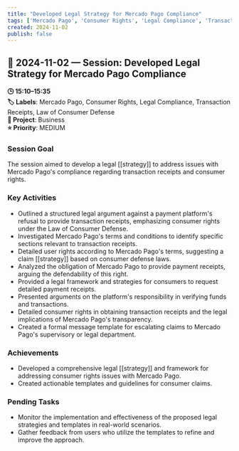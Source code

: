 ```yaml
---
title: "Developed Legal Strategy for Mercado Pago Compliance"
tags: ['Mercado Pago', 'Consumer Rights', 'Legal Compliance', 'Transaction Receipts', 'Law of Consumer Defense']
created: 2024-11-02
publish: false
---
```


## 📅 2024-11-02 — Session: Developed Legal Strategy for Mercado Pago Compliance

**🕒 15:10–15:35**  
**🏷️ Labels**: Mercado Pago, Consumer Rights, Legal Compliance, Transaction Receipts, Law of Consumer Defense  
**📂 Project**: Business  
**⭐ Priority**: MEDIUM  


### Session Goal
The session aimed to develop a legal [[strategy]] to address issues with Mercado Pago's compliance regarding transaction receipts and consumer rights.

### Key Activities
- Outlined a structured legal argument against a payment platform's refusal to provide transaction receipts, emphasizing consumer rights under the Law of Consumer Defense.
- Investigated Mercado Pago's terms and conditions to identify specific sections relevant to transaction receipts.
- Detailed user rights according to Mercado Pago's terms, suggesting a claim [[strategy]] based on consumer defense laws.
- Analyzed the obligation of Mercado Pago to provide payment receipts, arguing the defendability of this right.
- Provided a legal framework and strategies for consumers to request detailed payment receipts.
- Presented arguments on the platform's responsibility in verifying funds and transactions.
- Detailed consumer rights in obtaining transaction receipts and the legal implications of Mercado Pago's transparency.
- Created a formal message template for escalating claims to Mercado Pago's supervisory or legal department.

### Achievements
- Developed a comprehensive legal [[strategy]] and framework for addressing consumer rights issues with Mercado Pago.
- Created actionable templates and guidelines for consumer claims.

### Pending Tasks
- Monitor the implementation and effectiveness of the proposed legal strategies and templates in real-world scenarios.
- Gather feedback from users who utilize the templates to refine and improve the approach.
